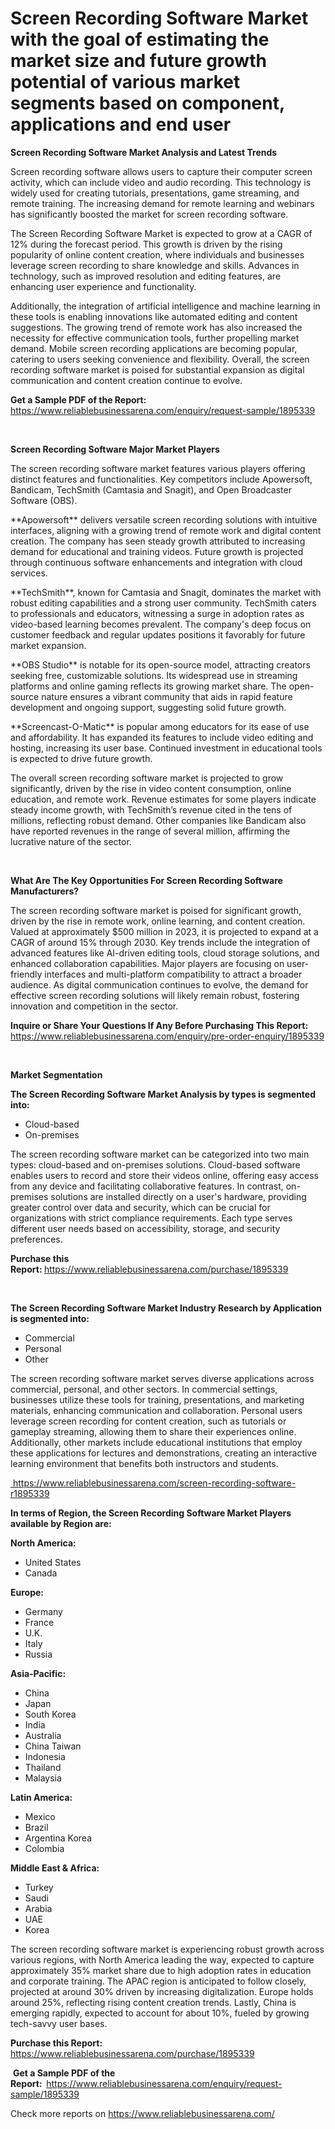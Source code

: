 <p><h1>Screen Recording Software Market with the goal of estimating the market size and future growth potential of various market segments based on component, applications and end user</h1></p><p><strong>Screen Recording Software Market Analysis and Latest Trends</strong></p>
<p><p>Screen recording software allows users to capture their computer screen activity, which can include video and audio recording. This technology is widely used for creating tutorials, presentations, game streaming, and remote training. The increasing demand for remote learning and webinars has significantly boosted the market for screen recording software.</p><p>The Screen Recording Software Market is expected to grow at a CAGR of 12% during the forecast period. This growth is driven by the rising popularity of online content creation, where individuals and businesses leverage screen recording to share knowledge and skills. Advances in technology, such as improved resolution and editing features, are enhancing user experience and functionality. </p><p>Additionally, the integration of artificial intelligence and machine learning in these tools is enabling innovations like automated editing and content suggestions. The growing trend of remote work has also increased the necessity for effective communication tools, further propelling market demand. Mobile screen recording applications are becoming popular, catering to users seeking convenience and flexibility. Overall, the screen recording software market is poised for substantial expansion as digital communication and content creation continue to evolve.</p></p>
<p><strong>Get a Sample PDF of the Report:&nbsp;</strong> <a href="https://www.reliablebusinessarena.com/enquiry/request-sample/1895339?utm_campaign=3498&utm_medium=2&utm_source=Github&utm_content=ia&utm_term=28032025&utm_id=screen-recording-software">https://www.reliablebusinessarena.com/enquiry/request-sample/1895339</a></p>
<p>&nbsp;</p>
<p><strong>Screen Recording Software Major Market Players</strong></p>
<p><p>The screen recording software market features various players offering distinct features and functionalities. Key competitors include Apowersoft, Bandicam, TechSmith (Camtasia and Snagit), and Open Broadcaster Software (OBS). </p><p>**Apowersoft** delivers versatile screen recording solutions with intuitive interfaces, aligning with a growing trend of remote work and digital content creation. The company has seen steady growth attributed to increasing demand for educational and training videos. Future growth is projected through continuous software enhancements and integration with cloud services.</p><p>**TechSmith**, known for Camtasia and Snagit, dominates the market with robust editing capabilities and a strong user community. TechSmith caters to professionals and educators, witnessing a surge in adoption rates as video-based learning becomes prevalent. The company's deep focus on customer feedback and regular updates positions it favorably for future market expansion.</p><p>**OBS Studio** is notable for its open-source model, attracting creators seeking free, customizable solutions. Its widespread use in streaming platforms and online gaming reflects its growing market share. The open-source nature ensures a vibrant community that aids in rapid feature development and ongoing support, suggesting solid future growth.</p><p>**Screencast-O-Matic** is popular among educators for its ease of use and affordability. It has expanded its features to include video editing and hosting, increasing its user base. Continued investment in educational tools is expected to drive future growth.</p><p>The overall screen recording software market is projected to grow significantly, driven by the rise in video content consumption, online education, and remote work. Revenue estimates for some players indicate steady income growth, with TechSmith’s revenue cited in the tens of millions, reflecting robust demand. Other companies like Bandicam also have reported revenues in the range of several million, affirming the lucrative nature of the sector.</p></p>
<p>&nbsp;</p>
<p><strong>What Are The Key Opportunities For Screen Recording Software Manufacturers?</strong></p>
<p><p>The screen recording software market is poised for significant growth, driven by the rise in remote work, online learning, and content creation. Valued at approximately $500 million in 2023, it is projected to expand at a CAGR of around 15% through 2030. Key trends include the integration of advanced features like AI-driven editing tools, cloud storage solutions, and enhanced collaboration capabilities. Major players are focusing on user-friendly interfaces and multi-platform compatibility to attract a broader audience. As digital communication continues to evolve, the demand for effective screen recording solutions will likely remain robust, fostering innovation and competition in the sector.</p></p>
<p><strong>Inquire or Share Your Questions If Any Before Purchasing This Report:</strong> <a href="https://www.reliablebusinessarena.com/enquiry/pre-order-enquiry/1895339?utm_campaign=3498&utm_medium=2&utm_source=Github&utm_content=ia&utm_term=28032025&utm_id=screen-recording-software">https://www.reliablebusinessarena.com/enquiry/pre-order-enquiry/1895339</a></p>
<p>&nbsp;</p>
<p><strong>Market Segmentation</strong></p>
<p><strong>The Screen Recording Software Market Analysis by types is segmented into:</strong></p>
<p><ul><li>Cloud-based</li><li>On-premises</li></ul></p>
<p><p>The screen recording software market can be categorized into two main types: cloud-based and on-premises solutions. Cloud-based software enables users to record and store their videos online, offering easy access from any device and facilitating collaborative features. In contrast, on-premises solutions are installed directly on a user's hardware, providing greater control over data and security, which can be crucial for organizations with strict compliance requirements. Each type serves different user needs based on accessibility, storage, and security preferences.</p></p>
<p><strong>Purchase this Report:&nbsp;</strong><a href="https://www.reliablebusinessarena.com/purchase/1895339?utm_campaign=3498&utm_medium=2&utm_source=Github&utm_content=ia&utm_term=28032025&utm_id=screen-recording-software">https://www.reliablebusinessarena.com/purchase/1895339</a></p>
<p>&nbsp;</p>
<p><strong>The Screen Recording Software Market Industry Research by Application is segmented into:</strong></p>
<p><ul><li>Commercial</li><li>Personal</li><li>Other</li></ul></p>
<p><p>The screen recording software market serves diverse applications across commercial, personal, and other sectors. In commercial settings, businesses utilize these tools for training, presentations, and marketing materials, enhancing communication and collaboration. Personal users leverage screen recording for content creation, such as tutorials or gameplay streaming, allowing them to share their experiences online. Additionally, other markets include educational institutions that employ these applications for lectures and demonstrations, creating an interactive learning environment that benefits both instructors and students.</p></p>
<p><a href="https://www.reliablebusinessarena.com/screen-recording-software-r1895339?utm_campaign=3498&utm_medium=2&utm_source=Github&utm_content=ia&utm_term=28032025&utm_id=screen-recording-software">&nbsp;https://www.reliablebusinessarena.com/screen-recording-software-r1895339</a></p>
<p><strong>In terms of Region, the Screen Recording Software Market Players available by Region are:</strong></p>
<p>
    <p> <strong> North America: </strong>
        <ul>
            <li>United States</li>
            <li>Canada</li>
        </ul>
        </p> 
    <p> <strong> Europe: </strong>
        <ul>
            <li>Germany</li>
            <li>France</li>
            <li>U.K.</li>
            <li>Italy</li>
            <li>Russia</li>
        </ul>
        </p> 
    <p> <strong> Asia-Pacific: </strong>
        <ul>
            <li>China</li>
            <li>Japan</li>
            <li>South Korea</li>
            <li>India</li>
            <li>Australia</li>
            <li>China Taiwan</li>
            <li>Indonesia</li>
            <li>Thailand</li>
            <li>Malaysia</li>
        </ul>
        </p> 
    <p> <strong> Latin America: </strong>
        <ul>
            <li>Mexico</li>
            <li>Brazil</li>
            <li>Argentina Korea</li>
            <li>Colombia</li>
        </ul>
        </p> 
    <p> <strong> Middle East & Africa: </strong>
        <ul>
            <li>Turkey</li>
            <li>Saudi</li>
            <li>Arabia</li>
            <li>UAE</li>
            <li>Korea</li>
        </ul>
    </p>
    </p>
<p><p>The screen recording software market is experiencing robust growth across various regions, with North America leading the way, expected to capture approximately 35% market share due to high adoption rates in education and corporate training. The APAC region is anticipated to follow closely, projected at around 30% driven by increasing digitalization. Europe holds around 25%, reflecting rising content creation trends. Lastly, China is emerging rapidly, expected to account for about 10%, fueled by growing tech-savvy user bases.</p></p>
<p><strong>Purchase this Report: </strong><a href="https://www.reliablebusinessarena.com/purchase/1895339?utm_campaign=3498&utm_medium=2&utm_source=Github&utm_content=ia&utm_term=28032025&utm_id=screen-recording-software">https://www.reliablebusinessarena.com/purchase/1895339</a></p>
<p>&nbsp;<strong>Get a Sample PDF of the Report:&nbsp;&nbsp;</strong><a href="https://www.reliablebusinessarena.com/enquiry/request-sample/1895339?utm_campaign=3498&utm_medium=2&utm_source=Github&utm_content=ia&utm_term=28032025&utm_id=screen-recording-software">https://www.reliablebusinessarena.com/enquiry/request-sample/1895339</a></p>
<p><strong></strong></p>
<p>Check more reports on <a href="https://www.reliablebusinessarena.com/?utm_campaign=3498&utm_medium=2&utm_source=Github&utm_content=ia&utm_term=28032025&utm_id=screen-recording-software">https://www.reliablebusinessarena.com/</a></p>
